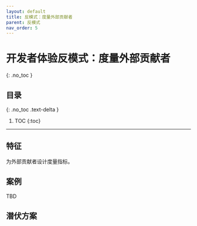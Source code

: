 ```yaml
---
layout: default
title: 反模式：度量外部贡献者
parent: 反模式
nav_order: 5
---
```


# 开发者体验反模式：度量外部贡献者
{: .no_toc }

## 目录
{: .no_toc .text-delta }

1. TOC
{:toc}

---

## 特征

为外部贡献者设计度量指标。

## 案例

TBD

## 潜伏方案
